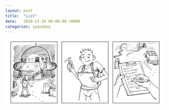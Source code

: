 ```yaml
---
layout: post
title:  "List"
date:   2020-11-26 00:00:00 +0000
categories: spaceboy
---
```


![List](../spaceboy/12%20-%20list.png)

